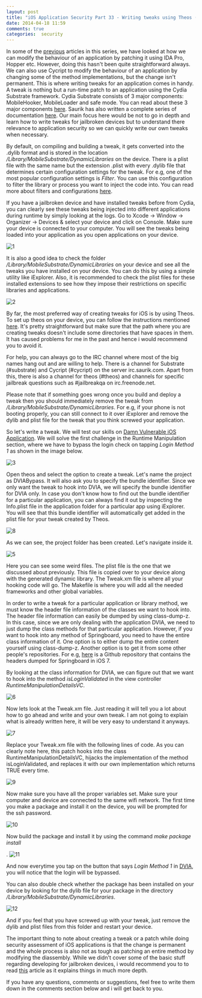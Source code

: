 ```yaml
---
layout: post
title: "iOS Application Security Part 33 - Writing tweaks using Theos (Cydia Substrate)"
date: 2014-04-18 11:59
comments: true
categories:  security
---
```


In some of the [previous](http://highaltitudehacks.com/security) articles in this series, we have looked at how we can modify the behaviour of an application by patching it using IDA Pro, Hopper etc. However, doing this hasn't been quite straightforward always. We can also use Cycript to modify the behaviour of an application by changing some of the method implementations, but the change isn't permanent. This is where writing tweaks for an application comes in handy. A tweak is nothing but a run-time patch to an application using the Cydia Substrate framework. Cydia Substrate consists of 3 major components: MobileHooker, MobileLoader and safe mode. You can read about these 3 major components [here](http://iphonedevwiki.net/index.php/MobileSubstrate). Saurik has also written a complete series of documentation [here](http://www.cydiasubstrate.com/). Our main focus here would be not to go in depth and learn how to write tweaks for jailbroken devices but to understand there relevance to application security so we can quickly write our own tweaks when necessary.

<!-- more -->

By default, on compiling and building a tweak, it gets converted into the .dylib format and is stored in the location _/Library/MobileSubstrate/DynamicLibraries_ on the device. There is a plist file with the same name but the extension .plist with every .dylib file that determines certain configuration settings for the tweak. For e.g, one of the most popular configuration settings is _Filter_. You can use this configuration to filter the library or process you want to inject the code into. You can read more about filters and configurations [here](http://www.cydiasubstrate.com/inject/darwin/).

If you have a jailbroken device and have installed tweaks before from Cydia, you can clearly see these tweaks being injected into different applications during runtime by simply looking at the logs. Go to Xcode -> Window -> Organizer -> Devices & select your device and click on Console. Make sure your device is connected to your computer. You will see the tweaks being loaded into your application as you open applications on your device.

![1]({{site.baseurl}}/images/posts/ios33/1.png)

It is also a good idea to check the folder _/Library/MobileSubstrate/DynamicLibraries_ on your device and see all the tweaks you have installed on your device. You can do this by using a simple utility like iExplorer. Also, it is recommended to check the plist files for these installed extensions to see how they impose their restrictions on specific libraries and applications.

![2]({{site.baseurl}}/images/posts/ios33/2.png)

By far, the most preferred way of creating tweaks for iOS is by using Theos. To set up theos on your device, you can follow the instructions mentioned [here](http://iphonedevwiki.net/index.php/Theos/Getting_Started). It's pretty straightforward but make sure that the path where you are creating tweaks doesn't include some directories that have spaces in them. It has caused problems for me in the past and hence i would recommend you to avoid it.

For help, you can always go to the IRC channel where most of the big names hang out and are willing to help. There is a channel for Substrate (#substrate) and Cycript (#cycript) on the server irc.saurik.com. Apart from this, there is also a channel for theos (#theos) and channels for specific jailbreak questions such as #jailbreakqa on irc.freenode.net.

Please note that if something goes wrong once you build and deploy a tweak then you should immediately remove the tweak from _/Library/MobileSubstrate/DynamicLibraries_. For e.g, if your phone is not booting properly, you can still connect to it over iExplorer and remove the dylib and plist file for the tweak that you think screwed your application.

So let's write a tweak. We will test our skills on [Damn Vulnerable iOS Application](http://damnvulnerableiosapp.com). We will solve the first challenge in the Runtime Manipulation section, where we have to bypass the login check on tapping _Login Method 1_ as shown in the image below.

![3]({{site.baseurl}}/images/posts/ios33/3.PNG)

Open theos and select the option to create a tweak. Let's name the project as DVIABypass. It will also ask you to specify the bundle identifier. Since we only want the tweak to hook into DVIA, we will specify the bundle identifier for DVIA only. In case you don't know how to find out the bundle identifier for a particular application, you can always find it out by inspecting the Info.plist file in the application folder for a particular app using iExplorer. You will see that this bundle identifier will automatically get added in the plist file for your tweak created by Theos.

![8]({{site.baseurl}}/images/posts/ios33/8.png)

As we can see, the project folder has been created. Let's navigate inside it.

![5]({{site.baseurl}}/images/posts/ios33/5.png)

Here you can see some weird files. The plist file is the one that we discussed about previously. This file is copied over to your device along with the generated dynamic library. The Tweak.xm file is where all your hooking code will go. The Makefile is where you will add all the needed frameworks and other global variables.

In order to write a tweak for a particular application or library method, we must know the header file information of the classes we want to hook into. The header file information can easily be dumped by using class-dump-z. In this case, since we are only dealing with the application DVIA, we need to just dump the class methods for that particular application. However, if you want to hook into any method of Springboard, you need to have the entire class information of it. One option is to either dump the entire content yourself using class-dump-z. Another option is to get it from some other people's repositories. For e.g, [here](https://github.com/thomasfinch/iOS-7-SpringBoard-Headers) is a Github repository that contains the headers dumped for Springboard in iOS 7.

By looking at the class information for DVIA, we can figure out that we want to hook into the method _isLoginValidated_ in the view controller _RuntimeManipulationDetailsVC_.

![6]({{site.baseurl}}/images/posts/ios33/6.png)

Now lets look at the Tweak.xm file. Just reading it will tell you a lot about how to go ahead and write and your own tweak. I am not going to explain what is already written here, it will be very easy to understand it anyways.

![7]({{site.baseurl}}/images/posts/ios33/7.png)

Replace your Tweak.xm file with the following lines of code. As you can clearly note here, this patch hooks into the class RuntimeManipulationDetailsVC, hijacks the implementation of the method isLoginValidated, and replaces it with our own implementation which returns TRUE every time.

![9]({{site.baseurl}}/images/posts/ios33/9.png)

Now make sure you have all the proper variables set. Make sure your computer and device are connected to the same wifi network. The first time you make a package and install it on the device, you will be prompted for the ssh password.

![10]({{site.baseurl}}/images/posts/ios33/10.png)

Now build the package and install it by using the command _make package install_

. ![11]({{site.baseurl}}/images/posts/ios33/11.png)

And now everytime you tap on the button that says _Login Method 1_ in [DVIA](http://damnvulnerableiosapp.com), you will notice that the login will be bypassed.

You can also double check whether the package has been installed on your device by looking for the dylib file for your package in the directory _/Library/MobileSubstrate/DynamicLibraries_.

![12]({{site.baseurl}}/images/posts/ios33/12.png)

And if you feel that you have screwed up with your tweak, just remove the dylib and plist files from this folder and restart your device.

The important thing to note about creating a tweak or a patch while doing security assessment of iOS applications is that the change is permanent and the whole process is also not as tough as patching an entire method by modifying the diassembly. While we didn't cover some of the basic stuff regarding developing for jailbroken devices, i would recommend you to to read [this](http://brandontreb.com/beginning-jailbroken-ios-development-your-first-tweak) article as it explains things in much more depth.

If you have any questions, comments or suggestions, feel free to write them down in the comments section below and i will get back to you.